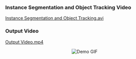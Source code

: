 ### Instance Segmentation and Object Tracking Video
[Instance Segmentation and Object Tracking.avi](instance-segmentation-object-tracking.avi)

### Output Video
[Output Video.mp4](output_video_od.mp4)

<p align="center">
  <img src="./doutput_video_od.mp4" alt="Demo GIF">
</p>
